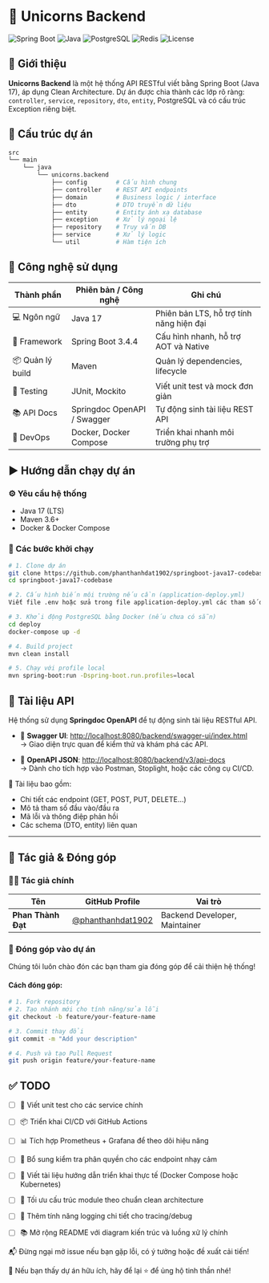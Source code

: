 # 🦄 Unicorns Backend

![Spring Boot](https://img.shields.io/badge/SpringBoot-3.4.4-brightgreen.svg?style=flat-square) ![Java](https://img.shields.io/badge/Java-17-blue.svg?style=flat-square) ![PostgreSQL](https://img.shields.io/badge/PostgreSQL-14+-blue?style=flat-square) ![Redis](https://img.shields.io/badge/Redis-6+-red?style=flat-square) ![License](https://img.shields.io/badge/License-MIT-yellow.svg?style=flat-square)

## 🚀 Giới thiệu
**Unicorns Backend** là một hệ thống API RESTful viết bằng Spring Boot (Java 17), áp dụng Clean Architecture. Dự án được chia thành các lớp rõ ràng: `controller`, `service`, `repository`, `dto`, `entity`, PostgreSQL và có cấu trúc Exception riêng biệt.

## 📁 Cấu trúc dự án
```bash
src
└── main
    └── java
        └── unicorns.backend
            ├── config        # Cấu hình chung
            ├── controller    # REST API endpoints
            ├── domain        # Business logic / interface
            ├── dto           # DTO truyền dữ liệu
            ├── entity        # Entity ánh xạ database
            ├── exception     # Xử lý ngoại lệ
            ├── repository    # Truy vấn DB
            ├── service       # Xử lý logic
            └── util          # Hàm tiện ích

```

## 🧰 Công nghệ sử dụng

| Thành phần        | Phiên bản / Công nghệ      | Ghi chú                              |
|------------------|----------------------------|--------------------------------------|
| 💻 Ngôn ngữ       | Java 17                    | Phiên bản LTS, hỗ trợ tính năng hiện đại |
| 🌱 Framework      | Spring Boot 3.4.4          | Cấu hình nhanh, hỗ trợ AOT và Native |
| 📦 Quản lý build  | Maven                      | Quản lý dependencies, lifecycle      |
| 🧪 Testing        | JUnit, Mockito             | Viết unit test và mock đơn giản      |
| 📚 API Docs       | Springdoc OpenAPI / Swagger| Tự động sinh tài liệu REST API       |
| 🐳 DevOps         | Docker, Docker Compose     | Triển khai nhanh môi trường phụ trợ  |

## ▶️ Hướng dẫn chạy dự án

### ⚙️ Yêu cầu hệ thống
- Java 17 (LTS)
- Maven 3.6+
- Docker & Docker Compose

### 🚀 Các bước khởi chạy
```bash
# 1. Clone dự án
git clone https://github.com/phanthanhdat1902/springboot-java17-codebase.git
cd springboot-java17-codebase

# 2. Cấu hình biến môi trường nếu cần (application-deploy.yml)
Viết file .env hoặc sửa trong file application-deploy.yml các tham số database

# 3. Khởi động PostgreSQL bằng Docker (nếu chưa có sẵn)
cd deploy
docker-compose up -d

# 4. Build project
mvn clean install

# 5. Chạy với profile local
mvn spring-boot:run -Dspring-boot.run.profiles=local
```

## 📄 Tài liệu API

Hệ thống sử dụng **Springdoc OpenAPI** để tự động sinh tài liệu RESTful API.

- 🔗 **Swagger UI**: [http://localhost:8080/backend/swagger-ui/index.html](http://localhost:8080/swagger-ui/index.html)  
  → Giao diện trực quan để kiểm thử và khám phá các API.

- 🔗 **OpenAPI JSON**: [http://localhost:8080/backend/v3/api-docs](http://localhost:8080/v3/api-docs)  
  → Dành cho tích hợp vào Postman, Stoplight, hoặc các công cụ CI/CD.

📌 Tài liệu bao gồm:
- Chi tiết các endpoint (GET, POST, PUT, DELETE…)
- Mô tả tham số đầu vào/đầu ra
- Mã lỗi và thông điệp phản hồi
- Các schema (DTO, entity) liên quan

---

## 👤 Tác giả & Đóng góp

### 🧑‍💻 Tác giả chính
| Tên                | GitHub Profile                                      | Vai trò            |
|--------------------|-----------------------------------------------------|---------------------|
| **Phan Thành Đạt** | [@phanthanhdat1902](https://github.com/datpt19) | Backend Developer, Maintainer |

### 🤝 Đóng góp vào dự án
Chúng tôi luôn chào đón các bạn tham gia đóng góp để cải thiện hệ thống!

#### Cách đóng góp:
```bash
# 1. Fork repository
# 2. Tạo nhánh mới cho tính năng/sửa lỗi
git checkout -b feature/your-feature-name

# 3. Commit thay đổi
git commit -m "Add your description"

# 4. Push và tạo Pull Request
git push origin feature/your-feature-name
```

## ✅ TODO

- [ ] 🧪 Viết unit test cho các service chính
- [ ] 📦 Triển khai CI/CD với GitHub Actions
- [ ] 📊 Tích hợp Prometheus + Grafana để theo dõi hiệu năng
- [ ] 🔐 Bổ sung kiểm tra phân quyền cho các endpoint nhạy cảm
- [ ] 📝 Viết tài liệu hướng dẫn triển khai thực tế (Docker Compose hoặc Kubernetes)
- [ ] 📁 Tối ưu cấu trúc module theo chuẩn clean architecture
- [ ] 💬 Thêm tính năng logging chi tiết cho tracing/debug
- [ ] 📚 Mở rộng README với diagram kiến trúc và luồng xử lý chính


📬 Đừng ngại mở issue nếu bạn gặp lỗi, có ý tưởng hoặc đề xuất cải tiến!

🌟 Nếu bạn thấy dự án hữu ích, hãy để lại ⭐ để ủng hộ tinh thần nhé!
